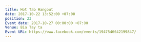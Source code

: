 ```yaml
---
title: Hot Tab Hangout
date: 2017-10-22 13:52:00 +07:00
position: 23
Event date: 2017-10-27 00:00:00 +07:00
Venue: Bia Tay ta
Event URL: https://www.facebook.com/events/1947546642199847/
---
```


